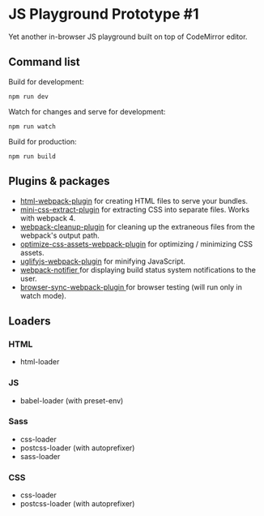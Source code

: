# JS Playground Prototype #1

Yet another in-browser JS playground built on top of CodeMirror editor.

## Command list

Build for development:
```
npm run dev
```

Watch for changes and serve for development:
```
npm run watch
```

Build for production:
```
npm run build
```

## Plugins & packages

* [html-webpack-plugin](https://github.com/jantimon/html-webpack-plugin) for creating HTML files to serve your bundles.
* [mini-css-extract-plugin](https://github.com/webpack-contrib/mini-css-extract-plugin) for extracting CSS into separate files. Works with webpack 4.
* [webpack-cleanup-plugin](https://github.com/gpbl/webpack-cleanup-plugin) for cleaning up the extraneous files from the webpack's output path.
* [optimize-css-assets-webpack-plugin](https://github.com/NMFR/optimize-css-assets-webpack-plugin) for optimizing / minimizing CSS assets.
* [uglifyjs-webpack-plugin](https://github.com/webpack-contrib/uglifyjs-webpack-plugin) for minifying JavaScript. 
* [webpack-notifier
](https://github.com/Turbo87/webpack-notifier#readme) for displaying build status system notifications to the user.
* [browser-sync-webpack-plugin
](https://github.com/Va1/browser-sync-webpack-plugin) for browser testing (will run only in watch mode).
       


## Loaders

### HTML

* html-loader

### JS

* babel-loader (with preset-env)

### Sass

* css-loader
* postcss-loader (with autoprefixer)
* sass-loader

### CSS

* css-loader
* postcss-loader (with autoprefixer)
